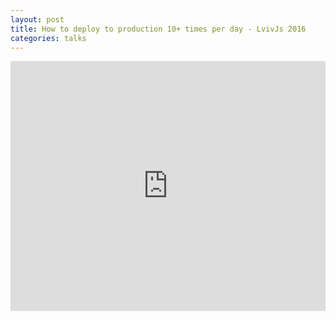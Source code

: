 ```yaml
---
layout: post
title: How to deploy to production 10+ times per day - LvivJs 2016
categories: talks
---
```


<iframe src="https://docs.google.com/presentation/d/1fj4N00_v1hz8GYhp7PtcGxeLaaTrNfRt-cpmTCzwjqg/embed?start=false&loop=false&delayms=3000" frameborder="0" width="100%" height="400" allowfullscreen="true" mozallowfullscreen="true" webkitallowfullscreen="true"></iframe>